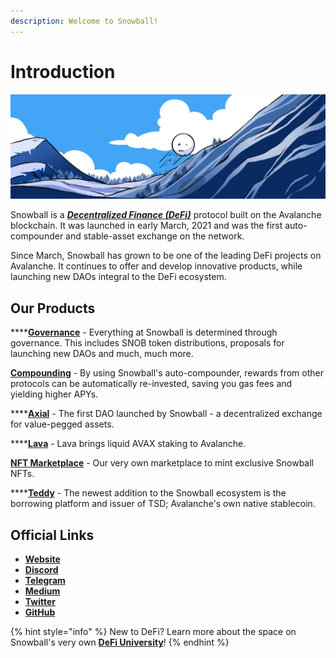 ```yaml
---
description: Welcome to Snowball!
---
```


# Introduction

![](.gitbook/assets/Banner.jfif)

Snowball is a [_**Decentralized Finance (DeFi)**_](resources/defi-glossary.md#decentralized-finance-defi) protocol built on the Avalanche blockchain. It was launched in early March, 2021 and was the first auto-compounder and stable-asset exchange on the network.

Since March, Snowball has grown to be one of the leading DeFi projects on Avalanche. It continues to offer and develop innovative products, while launching new DAOs integral to the DeFi ecosystem.

## Our Products

****[**Governance**](governance/snob.md) - Everything at Snowball is determined through governance. This includes SNOB token distributions, proposals for launching new DAOs and much, much more.

[**Compounding**](our-products/compounding.md) - By using Snowball's auto-compounder, rewards from other protocols can be automatically re-invested, saving you gas fees and yielding higher APYs.

****[**Axial**](our-products/axial.md) - The first DAO launched by Snowball - a decentralized exchange for value-pegged assets.

****[**Lava**](our-products/lava.md) - Lava brings liquid AVAX staking to Avalanche.

[**NFT Marketplace**](our-products/nft-marketplace.md) - Our very own marketplace to mint exclusive Snowball NFTs.

****[**Teddy**](our-products/teddy.md) - The newest addition to the Snowball ecosystem is the borrowing platform and issuer of TSD; Avalanche's own native stablecoin.

## Official Links

* [**Website**](https://app.snowball.network)
* [**Discord**](https://discord.gg/BGpEHvehMz)
* [**Telegram**](https://t.me/throwsnowballs)
* [**Medium**](https://medium.com/snowball-finance)
* [**Twitter**](https://twitter.com/snowballdefi)
* [**GitHub**](https://github.com/Snowball-Finance)

{% hint style="info" %}
New to DeFi? Learn more about the space on Snowball's very own [**DeFi University**](defi-university/introduction.md)!
{% endhint %}
